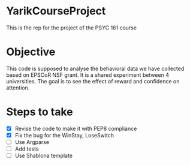 # YarikCourseProject
This is the rep for the project of the PSYC 161 course

  # Objective
  This code is supposed to analyse the behavioral data we have collected based on EPSCoR NSF grant. It is a shared experiment between 4 universities. The goal is to see the effect of reward and confidence on attention.
  
  # Steps to take
  - [X] Revise the code to make it with PEP8 compliance
  - [X] Fix the bug for the WinStay, LoseSwitch
  - [ ] Use Argparse
  - [ ] Add tests
  - [ ] Use Shablona template
